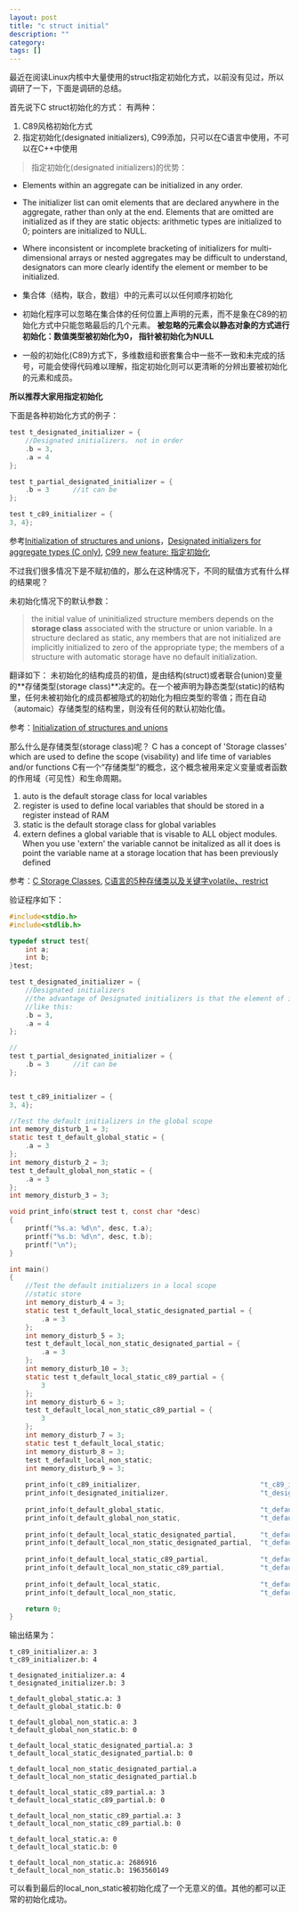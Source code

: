 ```yaml
---
layout: post
title: "c struct initial"
description: ""
category: 
tags: []
---
```


最近在阅读Linux内核中大量使用的struct指定初始化方式，以前没有见过，所以调研了一下，下面是调研的总结。

首先说下C struct初始化的方式：
有两种：
1. C89风格初始化方式
2. 指定初始化(designated initializers), C99添加，只可以在C语言中使用，不可以在C++中使用

>指定初始化(designated initializers)的优势：
* Elements within an aggregate can be initialized in any order.
* The initializer list can omit elements that are declared anywhere in the aggregate, rather than only at the end. Elements that are omitted are initialized as if they are static objects: arithmetic types are initialized to 0; pointers are initialized to NULL.
* Where inconsistent or incomplete bracketing of initializers for multi-dimensional arrays or nested aggregates may be difficult to understand, designators can more clearly identify the element or member to be initialized.

* 集合体（结构，联合，数组）中的元素可以以任何顺序初始化
* 初始化程序可以忽略在集合体的任何位置上声明的元素，而不是象在C89的初始化方式中只能忽略最后的几个元素。 **被忽略的元素会以静态对象的方式进行初始化：数值类型被初始化为0， 指针被初始化为NULL** 
* 一般的初始化(C89)方式下，多维数组和嵌套集合中一些不一致和未完成的括号，可能会使得代码难以理解，指定初始化则可以更清晰的分辨出要被初始化的元素和成员。

**所以推荐大家用指定初始化**

下面是各种初始化方式的例子：

~~~c
test t_designated_initializer = {
    //Designated initializers， not in order
    .b = 3,
    .a = 4
};

test t_partial_designated_initializer = {
    .b = 3      //it can be 
};

test t_c89_initializer = {
3, 4};
~~~

参考[Initialization of structures and unions]，[Designated initializers for aggregate types (C only)], [C99 new feature: 指定初始化][C99 Designated initializers in Chinese]

不过我们很多情况下是不赋初值的，那么在这种情况下，不同的赋值方式有什么样的结果呢？

未初始化情况下的默认参数：

>the initial value of uninitialized structure members depends on the **storage class** associated with the structure or union variable. In a structure declared as static, any members that are not initialized are implicitly initialized to zero of the appropriate type; the members of a structure with automatic storage have no default initialization. 

翻译如下：
未初始化的结构成员的初值，是由结构(struct)或者联合(union)变量的**存储类型(storage class)**决定的。在一个被声明为静态类型(static)的结构里，任何未被初始化的成员都被隐式的初始化为相应类型的零值；而在自动（automaic）存储类型的结构里，则没有任何的默认初始化值。

参考：[Initialization of structures and unions]

那么什么是存储类型(storage class)呢？
C has a concept of 'Storage classes' which are used to define the scope (visability) and life time of variables and/or functions
C有一个“存储类型”的概念，这个概念被用来定义变量或者函数的作用域（可见性）和生命周期。
1. auto is the default storage class for local variables
2. register is used to define local variables that should be stored in a register instead of RAM
3. static is the default storage class for global variables
4. extern defines a global variable that is visable to ALL object modules. When you use 'extern' the variable cannot be initalized as all it does is point the variable name at a storage location that has been previously defined

参考：[C Storage Classes], [C语言的5种存储类以及关键字volatile、restrict][C five storage Class]

验证程序如下：

~~~C
#include<stdio.h>
#include<stdlib.h>

typedef struct test{
    int a;
	int b;
}test;

test t_designated_initializer = {
    //Designated initializers
    //the advantage of Designated initializers is that the element of it can be assigned in any order
    //like this:
    .b = 3,
	.a = 4
};

//
test t_partial_designated_initializer = {
    .b = 3      //it can be 
};


test t_c89_initializer = {
3, 4};

//Test the default initializers in the global scope
int memory_disturb_1 = 3;
static test t_default_global_static = {
    .a = 3
};
int memory_disturb_2 = 3;
test t_default_global_non_static = {
    .a = 3
};
int memory_disturb_3 = 3;

void print_info(struct test t, const char *desc)
{
	printf("%s.a: %d\n", desc, t.a);
	printf("%s.b: %d\n", desc, t.b);
	printf("\n");
}

int main()
{
    //Test the default initializers in a local scope
    //static store 
    int memory_disturb_4 = 3;
    static test t_default_local_static_designated_partial = {
        .a = 3
    };
    int memory_disturb_5 = 3;
    test t_default_local_non_static_designated_partial = {
        .a = 3
    };
    int memory_disturb_10 = 3;
    static test t_default_local_static_c89_partial = {
        3
    };
    int memory_disturb_6 = 3;
    test t_default_local_non_static_c89_partial = {
        3
    };
    int memory_disturb_7 = 3;
    static test t_default_local_static;
    int memory_disturb_8 = 3;
    test t_default_local_non_static;
    int memory_disturb_9 = 3;
	
	print_info(t_c89_initializer,                              "t_c89_initializer");
	print_info(t_designated_initializer,                       "t_designated_initializer");
	
	print_info(t_default_global_static,                        "t_default_global_static");
	print_info(t_default_global_non_static,                    "t_default_global_non_static");
	
	print_info(t_default_local_static_designated_partial,      "t_default_local_static_designated_partial");
	print_info(t_default_local_non_static_designated_partial,  "t_default_local_non_static_designated_partial");
	
	print_info(t_default_local_static_c89_partial,             "t_default_local_static_c89_partial");
	print_info(t_default_local_non_static_c89_partial,         "t_default_local_non_static_c89_partial");
	
    print_info(t_default_local_static,                         "t_default_local_static");
    print_info(t_default_local_non_static,                     "t_default_local_non_static");

	return 0;
}
~~~

输出结果为：

~~~
t_c89_initializer.a: 3
t_c89_initializer.b: 4

t_designated_initializer.a: 4
t_designated_initializer.b: 3

t_default_global_static.a: 3
t_default_global_static.b: 0

t_default_global_non_static.a: 3
t_default_global_non_static.b: 0

t_default_local_static_designated_partial.a: 3
t_default_local_static_designated_partial.b: 0

t_default_local_non_static_designated_partial.a
t_default_local_non_static_designated_partial.b

t_default_local_static_c89_partial.a: 3
t_default_local_static_c89_partial.b: 0

t_default_local_non_static_c89_partial.a: 3
t_default_local_non_static_c89_partial.b: 0

t_default_local_static.a: 0
t_default_local_static.b: 0

t_default_local_non_static.a: 2686916
t_default_local_non_static.b: 1963560149
~~~

可以看到最后的local_non_static被初始化成了一个无意义的值。其他的都可以正常的初始化成功。

[Initialization of structures and unions]:https://publib.boulder.ibm.com/infocenter/comphelp/v8v101/index.jsp?topic=%2Fcom.ibm.xlcpp8a.doc%2Flanguage%2Fref%2Fstrin.htm
[C Storage Classes]:http://www.lix.polytechnique.fr/~liberti/public/computing/prog/c/C/CONCEPT/storage_class.html
[Designated initializers for aggregate types (C only)]:https://publib.boulder.ibm.com/infocenter/comphelp/v8v101/index.jsp?topic=%2Fcom.ibm.xlcpp8a.doc%2Flanguage%2Fref%2Fdesignators.htm
[Are members of a C++ struct initialized to 0 by default?]:http://stackoverflow.com/questions/1069621/are-members-of-a-c-struct-initialized-to-0-by-default
[Default values in a C Struct]:http://stackoverflow.com/questions/749180/default-values-in-a-c-struct
[C five storage Class]:http://www.blogjava.net/killme2008/archive/2007/08/04/134399.html
[C99 Designated initializers in Chinese]:https://blogs.oracle.com/weixue/entry/c99_new_feature_%E6%8C%87%E5%AE%9A%E5%88%9D%E5%A7%8B%E5%8C%96_designated


